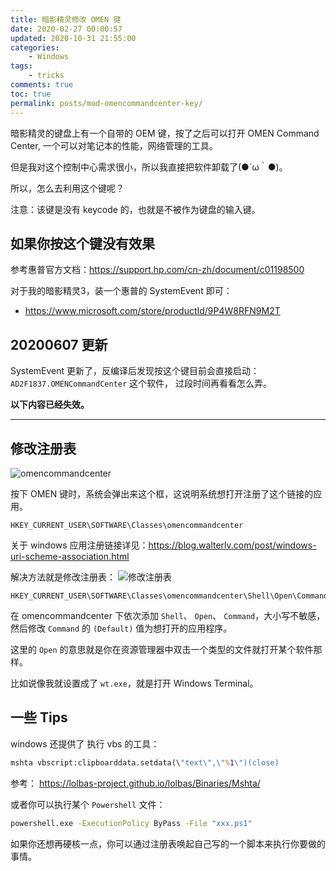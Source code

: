 ```yaml
---
title: 暗影精灵修改 OMEN 键
date: 2020-02-27 00:00:57
updated: 2020-10-31 21:55:00
categories: 
    - Windows
tags:
    - tricks
comments: true
toc: true
permalink: posts/mod-omencommandcenter-key/
---
```


暗影精灵的键盘上有一个自带的 OEM 键，按了之后可以打开 OMEN Command Center, 一个可以对笔记本的性能，网络管理的工具。

但是我对这个控制中心需求很小，所以我直接把软件卸载了(●´ω｀●)。

所以，怎么去利用这个键呢？

注意：该键是没有 keycode 的，也就是不被作为键盘的输入键。

<!-- more -->

## 如果你按这个键没有效果

参考惠普官方文档：<https://support.hp.com/cn-zh/document/c01198500>

对于我的暗影精灵3，装一个惠普的 SystemEvent 即可：

- <https://www.microsoft.com/store/productId/9P4W8RFN9M2T>

## 20200607 更新

SystemEvent 更新了，反编译后发现按这个键目前会直接启动：`AD2F1837.OMENCommandCenter` 这个软件， 过段时间再看看怎么弄。

**以下内容已经失效。**

---

## 修改注册表

![omencommandcenter](https://i.lengthm.in/posts/mod-omencommandcenter-key/omencommandcenter.png)

按下 OMEN 键时，系统会弹出来这个框，这说明系统想打开注册了这个链接的应用。

```reg
HKEY_CURRENT_USER\SOFTWARE\Classes\omencommandcenter
```

关于 windows 应用注册链接详见：<https://blog.walterlv.com/post/windows-uri-scheme-association.html>

解决方法就是修改注册表：
![修改注册表](https://i.lengthm.in/posts/mod-omencommandcenter-key/modify-registry.png)

```reg
HKEY_CURRENT_USER\SOFTWARE\Classes\omencommandcenter\Shell\Open\Command
```

在 omencommandcenter 下依次添加 `Shell`、 `Open`、 `Command`，大小写不敏感，然后修改 `Command` 的 `(Default)` 值为想打开的应用程序。

这里的 `Open` 的意思就是你在资源管理器中双击一个类型的文件就打开某个软件那样。

比如说像我就设置成了 `wt.exe`，就是打开 Windows Terminal。

## 一些 Tips

windows 还提供了 执行 vbs 的工具：

```bat
mshta vbscript:clipboarddata.setdata(\"text\",\"%1\")(close)
```

参考： <https://lolbas-project.github.io/lolbas/Binaries/Mshta/>

或者你可以执行某个 `Powershell` 文件：

```bat
powershell.exe -ExecutionPolicy ByPass -File "xxx.ps1"
```

如果你还想再硬核一点，你可以通过注册表唤起自己写的一个脚本来执行你要做的事情。
